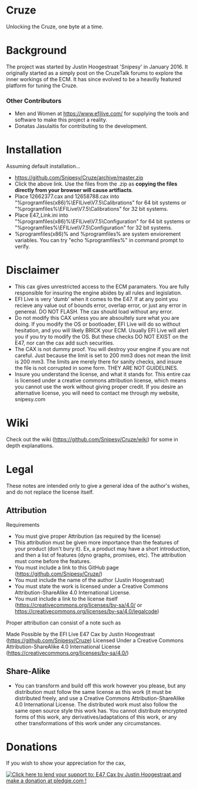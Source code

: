 # Cruze
Unlocking the Cruze, one byte at a time.

# Background

The project was started by Justin Hoogestraat 'Snipesy' in January 2016. It originally started as a simply post on the CruzeTalk forums to explore the inner workings of the ECM. It has since evolved to be a heavilly featured platform for tuning the Cruze.

### Other Contributors

* Men and Women at https://www.efilive.com/ for supplying the tools and software to make this project a reality.
* Donatas Jasulaitis for contributing to the development.

# Installation
Assuming default installation...

* https://github.com/Snipesy/Cruze/archive/master.zip 
* Click the above link. Use the files from the .zip as **copying the files directly from your browser will cause artifiacts**.
* Place 12662377.cax and 12658788.cax into "%programfiles(x86)%\EFILive\V7.5\Calibrations\" for 64 bit systems or "%programfiles%\EFILive\V7.5\Calibrations" for 32 bit systems.
* Place E47_Link.ini into "%programfiles(x86)%\EFILive\V7.5\Configuration\" for 64 bit systems or "%programfiles%\EFILive\V7.5\Configuration" for 32 bit systems.
* %programfiles(x86)% and %programfiles% are system enviorement variables. You can try "echo %programfiles%" in command prompt to verify.


# Disclaimer

* This cax gives unrestricted access to the ECM paramaters. You are fully responsible for insuring the engine abides by all rules and legislation.
* EFI Live is very 'dumb' when it comes to the E47. If at any point you recieve any value out of bounds error, overlap error, or just any error in genereal. DO NOT FLASH. The cax should load without any error.
* Do not modify this CAX unless you are absoultely sure what you are doing. If you modify the OS or bootloader, EFI Live will do so without hesitation, and you will likely BRICK your ECM. Usually EFI Live will alert you if you try to modify the OS. But these checks DO NOT EXIST on the E47, nor can the cax add such securities.
* The CAX is not dummy proof. You will destroy your engine if you are not careful. Just because the limit is set to 200 mm3 does not mean the limit is 200 mm3. The limits are merely there for sanity checks, and insure the file is not corrupted in some form. THEY ARE NOT GUIDELINES.
* Insure you understand the license, and what it stands for. This entire cax is licensed under a creative commons attribution license, which means you cannot use the work without giving proper credit. If you desire an alternative license, you will need to contact me through my website, snipesy.com

# Wiki

Check out the wiki (https://github.com/Snipesy/Cruze/wiki) for some in depth explanations.

# Legal

These notes are intended only to give a general idea of the author's wishes, and do not replace the license itself.

## Attribution

Requirements

* You must give proper Attribution (as required by the license)
* This attribution must be given more importance than the features of your product (don't bury it). Ex, a product may have a short introduction, and then a list of features (dyno graphs, promises, etc). The attribution must come before the features.
* You must include a link to this GitHub page (https://github.com/Snipesy/Cruze/)
* You must include the name of the author (Justin Hoogestraat)
* You must state the work is licensed under a Creative Commons Attribution-ShareAlike 4.0  International License.
* You must include a link to the license itself (https://creativecommons.org/licenses/by-sa/4.0/ or https://creativecommons.org/licenses/by-sa/4.0/legalcode)

Proper attribution can consist of a note such as

Made Possible by the EFI Live E47 Cax by Justin Hoogestraat (https://github.com/Snipesy/Cruze)
Licensed Under a Creative Commons Attribution-ShareAlike 4.0 International License (https://creativecommons.org/licenses/by-sa/4.0/)


## Share-Alike

* You can transform and build off this work however you please, but any distribution must follow the same license as this work (it must be distributed freely, and use a Creative Commons Attribution-ShareAlike 4.0 International License. The distributed work must also follow the same open source style this work has. You cannot distribute encrypted forms of this work, any derivatives/adaptations of this work, or any other transformations of this work under any circumstances.



# Donations

If you wish to show your appreciation for the cax,

<a href='https://pledgie.com/campaigns/31855'><img alt='Click here to lend your support to: E47 Cax by Justin Hoogestraat and make a donation at pledgie.com !' src='https://pledgie.com/campaigns/31855.png?skin_name=chrome' border='0' ></a>
